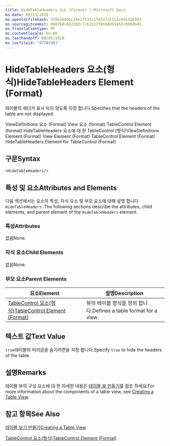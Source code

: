 ```yaml
---
title: HideTableHeaders 요소 (Format) | Microsoft Docs
ms.date: 09/13/2016
ms.openlocfilehash: 529a3ebbbc1be17131c17e537311c2c041326393
ms.sourcegitcommit: 0907b8c6322d2c7c61b17f8168d53452c8964b41
ms.translationtype: MT
ms.contentlocale: ko-KR
ms.lasthandoff: 08/05/2020
ms.locfileid: "87781361"
---
```

# <a name="hidetableheaders-element-format"></a><span data-ttu-id="d13e1-102">HideTableHeaders 요소(형식)</span><span class="sxs-lookup"><span data-stu-id="d13e1-102">HideTableHeaders Element (Format)</span></span>

<span data-ttu-id="d13e1-103">테이블의 헤더가 표시 되지 않도록 지정 합니다.</span><span class="sxs-lookup"><span data-stu-id="d13e1-103">Specifies that the headers of the table are not displayed.</span></span>

<span data-ttu-id="d13e1-104">ViewDefinitions 요소 (Format) View 요소 (format) TableControl Element (format) HideTableHeaders 요소에 대 한 TableControl (형식)</span><span class="sxs-lookup"><span data-stu-id="d13e1-104">ViewDefinitions Element (Format) View Element (Format) TableControl Element (Format) HideTableHeaders Element for TableControl (Format)</span></span>

## <a name="syntax"></a><span data-ttu-id="d13e1-105">구문</span><span class="sxs-lookup"><span data-stu-id="d13e1-105">Syntax</span></span>

```vb
<HideTableHeaders/>
```

## <a name="attributes-and-elements"></a><span data-ttu-id="d13e1-106">특성 및 요소</span><span class="sxs-lookup"><span data-stu-id="d13e1-106">Attributes and Elements</span></span>

<span data-ttu-id="d13e1-107">다음 섹션에서는 요소의 특성, 자식 요소 및 부모 요소에 대해 설명 합니다 `HideTableHeaders` .</span><span class="sxs-lookup"><span data-stu-id="d13e1-107">The following sections describe the attributes, child elements, and parent element of the `HideTableHeaders` element.</span></span>

### <a name="attributes"></a><span data-ttu-id="d13e1-108">특성</span><span class="sxs-lookup"><span data-stu-id="d13e1-108">Attributes</span></span>

<span data-ttu-id="d13e1-109">없음</span><span class="sxs-lookup"><span data-stu-id="d13e1-109">None.</span></span>

### <a name="child-elements"></a><span data-ttu-id="d13e1-110">자식 요소</span><span class="sxs-lookup"><span data-stu-id="d13e1-110">Child Elements</span></span>

<span data-ttu-id="d13e1-111">없음</span><span class="sxs-lookup"><span data-stu-id="d13e1-111">None.</span></span>

### <a name="parent-elements"></a><span data-ttu-id="d13e1-112">부모 요소</span><span class="sxs-lookup"><span data-stu-id="d13e1-112">Parent Elements</span></span>

|<span data-ttu-id="d13e1-113">요소</span><span class="sxs-lookup"><span data-stu-id="d13e1-113">Element</span></span>|<span data-ttu-id="d13e1-114">설명</span><span class="sxs-lookup"><span data-stu-id="d13e1-114">Description</span></span>|
|-------------|-----------------|
|[<span data-ttu-id="d13e1-115">TableControl 요소(형식)</span><span class="sxs-lookup"><span data-stu-id="d13e1-115">TableControl Element (Format)</span></span>](./tablecontrol-element-format.md)|<span data-ttu-id="d13e1-116">뷰의 테이블 형식을 정의 합니다.</span><span class="sxs-lookup"><span data-stu-id="d13e1-116">Defines a table format for a view.</span></span>|

## <a name="text-value"></a><span data-ttu-id="d13e1-117">텍스트 값</span><span class="sxs-lookup"><span data-stu-id="d13e1-117">Text Value</span></span>

<span data-ttu-id="d13e1-118">`true`테이블의 머리글을 숨기려면을 지정 합니다.</span><span class="sxs-lookup"><span data-stu-id="d13e1-118">Specify `true` to hide the headers of the table.</span></span>

## <a name="remarks"></a><span data-ttu-id="d13e1-119">설명</span><span class="sxs-lookup"><span data-stu-id="d13e1-119">Remarks</span></span>

<span data-ttu-id="d13e1-120">테이블 뷰의 구성 요소에 대 한 자세한 내용은 [테이블 뷰 만들기](./creating-a-table-view.md)를 참조 하세요.</span><span class="sxs-lookup"><span data-stu-id="d13e1-120">For more information about the components of a table view, see [Creating a Table View](./creating-a-table-view.md).</span></span>

## <a name="see-also"></a><span data-ttu-id="d13e1-121">참고 항목</span><span class="sxs-lookup"><span data-stu-id="d13e1-121">See Also</span></span>

[<span data-ttu-id="d13e1-122">테이블 보기 만들기</span><span class="sxs-lookup"><span data-stu-id="d13e1-122">Creating a Table View</span></span>](./creating-a-table-view.md)

[<span data-ttu-id="d13e1-123">TableControl 요소(형식)</span><span class="sxs-lookup"><span data-stu-id="d13e1-123">TableControl Element (Format)</span></span>](./tablecontrol-element-format.md)

